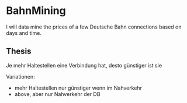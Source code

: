 # BahnMining
I will data mine the prices of a few Deutsche Bahn connections based on days and time.

## Thesis
Je mehr Haltestellen eine Verbindung hat, desto günstiger ist sie

Variationen:
- mehr Haltestellen nur günstiger wenn im Nahverkehr
- above, aber nur Nahverkehr der DB
